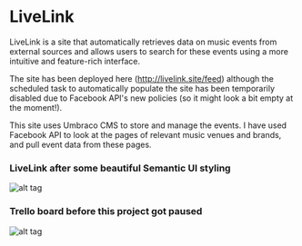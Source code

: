 # LiveLink

LiveLink is a site that automatically retrieves data on music events from external sources and allows users to search for these events using a more intuitive and feature-rich interface.

The site has been deployed here (http://livelink.site/feed) although the scheduled task to automatically populate the site has been temporarily disabled due to Facebook API's new policies (so it might look a bit empty at the moment!).

This site uses Umbraco CMS to store and manage the events. I have used Facebook API to look at the pages of relevant music venues and brands, and pull event data from these pages.

### LiveLink after some beautiful Semantic UI styling
![alt tag](http://i66.tinypic.com/kaljk7.jpg)

### Trello board before this project got paused
![alt tag](http://i67.tinypic.com/mlplsp.jpg)
